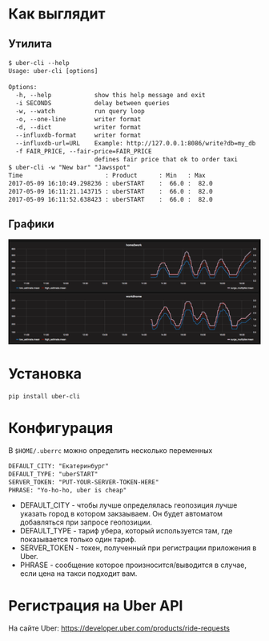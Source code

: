 # Как выглядит

## Утилита

``` shell
$ uber-cli --help
Usage: uber-cli [options]

Options:
  -h, --help            show this help message and exit
  -i SECONDS            delay between queries
  -w, --watch           run query loop
  -o, --one-line        writer format
  -d, --dict            writer format
  --influxdb-format     writer format
  --influxdb-url=URL    Example: http://127.0.0.1:8086/write?db=my_db
  -f FAIR_PRICE, --fair-price=FAIR_PRICE
                        defines fair price that ok to order taxi
$ uber-cli -w "New bar" "Jawsspot"
Time                       : Product      : Min   : Max
2017-05-09 16:10:49.298236 : uberSTART    :  66.0 :  82.0
2017-05-09 16:11:21.143715 : uberSTART    :  66.0 :  82.0
2017-05-09 16:11:52.638423 : uberSTART    :  66.0 :  82.0
```

## Графики

![Скриншот](/images/screenshot_grafana.png)

# Установка

``` shell
pip install uber-cli
```

# Конфигурация

В `$HOME/.uberrc` можно определить несколько переменных

```
DEFAULT_CITY: "Екатеринбург"
DEFAULT_TYPE: "uberSTART"
SERVER_TOKEN: "PUT-YOUR-SERVER-TOKEN-HERE"
PHRASE: "Yo-ho-ho, uber is cheap"
```

- DEFAULT_CITY - чтобы лучше определялась геопозиция лучше указать город в котором закзаываем. Он будет автоматом добавляться при запросе геопозиции.
- DEFAULT_TYPE - тариф убера, который используется там, где показывается только один тариф.
- SERVER_TOKEN - токен, полученный при регистрации приложения в Uber.
- PHRASE - сообщение которое произносится/выводится в случае, если цена на такси подходит вам.

# Регистрация на Uber API

На сайте Uber: https://developer.uber.com/products/ride-requests
